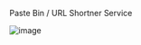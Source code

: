 Paste Bin / URL Shortner Service

![image](https://github.com/karthikkashyap/systemdesign/assets/336732/e2a7697e-092a-49fd-a5f9-5e6e6fe76772)

